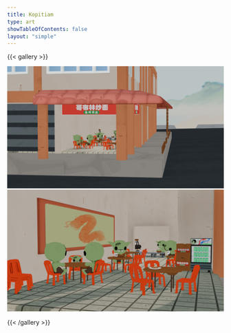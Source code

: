 ```yaml
---
title: Kopitiam
type: art
showTableOfContents: false
layout: "simple"
---
```


{{< gallery >}}

  <img src="kopitiam_ext.png" class="rounded-2xl grid-w100" />
  <img src="kopitiam_int.png" class="rounded-2xl grid-w100" />

{{< /gallery >}}
